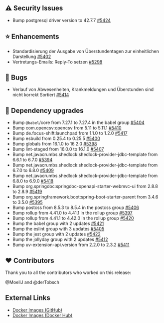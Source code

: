 ## ⚠️ Security Issues

- Bump postgresql driver version to 42.7.7 [#5424](https://github.com/urlaubsverwaltung/urlaubsverwaltung/pull/5424)

## ⭐ Enhancements

- Standardisierung der Ausgabe von Überstundentagen zur einheitlichen Darstellung [#5402](https://github.com/urlaubsverwaltung/urlaubsverwaltung/issues/5402)
- Vertretungs-Emails: Reply-To setzen [#5298](https://github.com/urlaubsverwaltung/urlaubsverwaltung/issues/5298)

## 🐞 Bugs

- Verlauf von Abwesenheiten, Krankmeldungen und Überstunden sind nicht korrekt Sortiert [#5414](https://github.com/urlaubsverwaltung/urlaubsverwaltung/issues/5414)

## 🔨 Dependency upgrades

- Bump `@babel`/core from 7.27.1 to 7.27.4 in the babel group [#5404](https://github.com/urlaubsverwaltung/urlaubsverwaltung/pull/5404)
- Bump com.opencsv:opencsv from 5.11 to 5.11.1 [#5410](https://github.com/urlaubsverwaltung/urlaubsverwaltung/pull/5410)
- Bump de.focus-shift:launchpad from 1.1.0 to 1.2.0 [#5417](https://github.com/urlaubsverwaltung/urlaubsverwaltung/pull/5417)
- Bump esbuild from 0.25.4 to 0.25.5 [#5400](https://github.com/urlaubsverwaltung/urlaubsverwaltung/pull/5400)
- Bump globals from 16.1.0 to 16.2.0 [#5398](https://github.com/urlaubsverwaltung/urlaubsverwaltung/pull/5398)
- Bump lint-staged from 16.0.0 to 16.1.0 [#5407](https://github.com/urlaubsverwaltung/urlaubsverwaltung/pull/5407)
- Bump net.javacrumbs.shedlock:shedlock-provider-jdbc-template from 6.6.1 to 6.7.0 [#5394](https://github.com/urlaubsverwaltung/urlaubsverwaltung/pull/5394)
- Bump net.javacrumbs.shedlock:shedlock-provider-jdbc-template from 6.7.0 to 6.8.0 [#5409](https://github.com/urlaubsverwaltung/urlaubsverwaltung/pull/5409)
- Bump net.javacrumbs.shedlock:shedlock-provider-jdbc-template from 6.8.0 to 6.9.0 [#5418](https://github.com/urlaubsverwaltung/urlaubsverwaltung/pull/5418)
- Bump org.springdoc:springdoc-openapi-starter-webmvc-ui from 2.8.8 to 2.8.9 [#5419](https://github.com/urlaubsverwaltung/urlaubsverwaltung/pull/5419)
- Bump org.springframework.boot:spring-boot-starter-parent from 3.4.6 to 3.5.0 [#5395](https://github.com/urlaubsverwaltung/urlaubsverwaltung/pull/5395)
- Bump postcss from 8.5.3 to 8.5.4 in the postcss group [#5406](https://github.com/urlaubsverwaltung/urlaubsverwaltung/pull/5406)
- Bump rollup from 4.41.0 to 4.41.1 in the rollup group [#5397](https://github.com/urlaubsverwaltung/urlaubsverwaltung/pull/5397)
- Bump rollup from 4.41.1 to 4.42.0 in the rollup group [#5420](https://github.com/urlaubsverwaltung/urlaubsverwaltung/pull/5420)
- Bump the babel group with 2 updates [#5421](https://github.com/urlaubsverwaltung/urlaubsverwaltung/pull/5421)
- Bump the eslint group with 3 updates [#5405](https://github.com/urlaubsverwaltung/urlaubsverwaltung/pull/5405)
- Bump the jest group with 2 updates [#5422](https://github.com/urlaubsverwaltung/urlaubsverwaltung/pull/5422)
- Bump the jollyday group with 2 updates [#5412](https://github.com/urlaubsverwaltung/urlaubsverwaltung/pull/5412)
- Bump uv-extension-api.version from 2.2.0 to 2.3.2 [#5411](https://github.com/urlaubsverwaltung/urlaubsverwaltung/pull/5411)

## ❤️ Contributors

Thank you to all the contributors who worked on this release:

@MoellJ and @derTobsch
## External Links

- [Docker Images (GitHub)](https://github.com/urlaubsverwaltung/urlaubsverwaltung/pkgs/container/urlaubsverwaltung%2Furlaubsverwaltung)
- [Docker Images (Docker Hub)](https://hub.docker.com/r/urlaubsverwaltung/urlaubsverwaltung)
